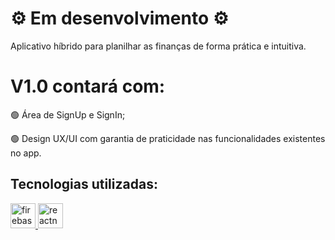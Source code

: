<h1>⚙️ Em desenvolvimento ⚙️</h1>
<p>Aplicativo híbrido para planilhar as finanças de forma prática e intuitiva.</p>
<h1 align="left">V1.0 contará com:</h1>
<p align="left">🟢 Área de SignUp e SignIn;</p>
<p align="left">🟢 Design UX/UI com garantia de praticidade nas funcionalidades existentes no app.</p>
<h2 align="left">Tecnologias utilizadas:</h2>
<p align="left"> <a href="https://firebase.google.com/" target="_blank" rel="noreferrer"> <img src="https://www.vectorlogo.zone/logos/firebase/firebase-icon.svg" alt="firebase" width="40" height="40"/> </a> <a href="https://reactnative.dev/" target="_blank" rel="noreferrer"> <img src="https://reactnative.dev/img/header_logo.svg" alt="reactnative" width="40" height="40"/> </a> </p>

